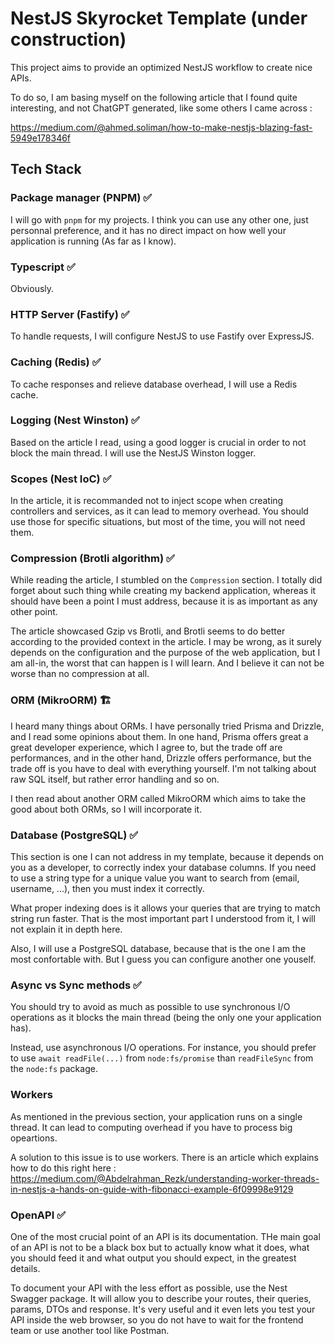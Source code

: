 # NestJS Skyrocket Template (under construction)

This project aims to provide an optimized NestJS workflow to create nice APIs.

To do so, I am basing myself on the following article that I found quite
interesting, and not ChatGPT generated, like some others I came across :

https://medium.com/@ahmed.soliman/how-to-make-nestjs-blazing-fast-5949e178346f

## Tech Stack

### Package manager (PNPM) ✅

I will go with `pnpm` for my projects. I think you can use any other one, just
personnal preference, and it has no direct impact on how well your application
is running (As far as I know).

### Typescript ✅

Obviously.

### HTTP Server (Fastify) ✅

To handle requests, I will configure NestJS to use Fastify over ExpressJS.

### Caching (Redis) ✅

To cache responses and relieve database overhead, I will use a Redis cache.

### Logging (Nest Winston) ✅

Based on the article I read, using a good logger is crucial in order to not
block the main thread. I will use the NestJS Winston logger.

### Scopes (Nest IoC) ✅

In the article, it is recommanded not to inject scope when creating controllers
and services, as it can lead to memory overhead. You should use those for
specific situations, but most of the time, you will not need them.

### Compression (Brotli algorithm) ✅

While reading the article, I stumbled on the `Compression` section. I totally
did forget about such thing while creating my backend application, whereas it
should have been a point I must address, because it is as important as any
other point.

The article showcased Gzip vs Brotli, and Brotli seems to do better according
to the provided context in the article. I may be wrong, as it surely depends on
the configuration and the purpose of the web application, but I am all-in, the
worst that can happen is I will learn. And I believe it can not be worse than
no compression at all.

### ORM (MikroORM) 🏗️

I heard many things about ORMs. I have personally tried Prisma and Drizzle, and
I read some opinions about them. In one hand, Prisma offers great a great
developer experience, which I agree to, but the trade off are performances, and
in the other hand, Drizzle offers performance, but the trade off is you have to
deal with everything yourself. I'm not talking about raw SQL itself, but rather
error handling and so on.

I then read about another ORM called MikroORM which aims to take the good about
both ORMs, so I will incorporate it.

### Database (PostgreSQL) ✅

This section is one I can not address in my template, because it depends on you
as a developer, to correctly index your database columns. If you need to use a
string type for a unique value you want to search from (email, username, ...),
then you must index it correctly.

What proper indexing does is it allows your queries that are trying to match
string run faster. That is the most important part I understood from it, I will
not explain it in depth here.

Also, I will use a PostgreSQL database, because that is the one I am the most
confortable with. But I guess you can configure another one youself.

### Async vs Sync methods ✅

You should try to avoid as much as possible to use synchronous I/O operations
as it blocks the main thread (being the only one your application has).

Instead, use asynchronous I/O operations. For instance, you should prefer to
use `await readFile(...)` from `node:fs/promise` than `readFileSync` from the
`node:fs` package.

### Workers

As mentioned in the previous section, your application runs on a single thread.
It can lead to computing overhead if you have to process big opeartions.

A solution to this issue is to use workers. There is an article which explains
how to do this right here :
https://medium.com/@Abdelrahman_Rezk/understanding-worker-threads-in-nestjs-a-hands-on-guide-with-fibonacci-example-6f09998e9129

### OpenAPI ✅

One of the most crucial point of an API is its documentation. THe main goal of
an API is not to be a black box but to actually know what it does, what you
should feed it and what output you should expect, in the greatest details.

To document your API with the less effort as possible, use the Nest Swagger
package. It will allow you to describe your routes, their queries, params, DTOs
and response. It's very useful and it even lets you test your API inside the
web browser, so you do not have to wait for the frontend team or use another
tool like Postman.
